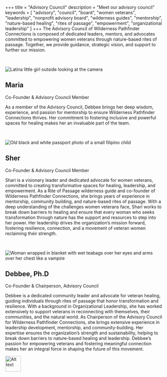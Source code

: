 +++
title = "Advisory Council"
description = "Meet our advisory council"
keywords = [
  "advisory",
  "council",
  "board",
  "women veterans",
  "leadership",
  "nonprofit advisory board",
  "wilderness guides",
  "mentorship",
  "nature-based healing",
  "rites of passage",
  "empowerment",
  "organizational leadership"
]
+++
The Advisory Council of Wilderness Pathfinder Connections is composed of dedicated leaders, mentors, and advocates committed to empowering women veterans through nature-based rites of passage. Together, we provide guidance, strategic vision, and support to further our mission.

&nbsp;

![Latina little girl outside looking at the camera](/uploads/62086-1.jpeg "Maria in Mexico")

## Maria

Co-Founder & Advisory Council Member

As a member of the Advisory Council, Debbee brings her deep wisdom, experience, and passion for mentorship to ensure Wilderness Pathfinder Connections thrives. Her commitment to fostering inclusive and powerful spaces for healing makes her an invaluable part of the team.

&nbsp;

![Old black and white passport photo of a small filipino child](/uploads/fb-img-1537897330643.jpg "Sher")

## Sher

Co-Founder & Advisory Council Member

Shari is a visionary leader and dedicated advocate for women veterans, committed to creating transformative spaces for healing, leadership, and empowerment. As a Rite of Passage wilderness guide and co-founder of Wilderness Pathfinder Connections, she brings years of experience in mentorship, community building, and nature-based rites of passage. With a deep understanding of the challenges women veterans face, Shari works to break down barriers to healing and ensure that every woman who seeks transformation through nature has the support and resources to step into her power. Her leadership drives the organization’s mission forward, fostering resilience, connection, and a movement of veteran women reclaiming their strength.

&nbsp;

![Woman wrapped in blanket with wet teabags over her eyes and arms over her chest like a vampire](/uploads/debbee-400.jpg "Debbee, Chairperson")

## Debbee, Ph.D

Co-Founder & Chairperson, Advisory Council

Debbee is a dedicated community leader and advocate for veteran healing, guiding individuals through rites of passage that honor transformation and resilience. With a background in Organizational Leadership, she has worked extensively to support veterans in reconnecting with themselves, their communities, and the natural world. As Chairperson of the Advisory Council for Wilderness Pathfinder Connections, she brings extensive experience in leadership development, mentorship, and community-building. Her expertise ensures the organization’s strength and sustainability, helping to break down barriers to nature-based healing and leadership. Debbee’s passion for empowering veterans and fostering meaningful connection makes her an integral force in shaping the future of this movement.

<img src="img-1622-heic-unknown.jpg" alt="Alt text" width="50" />
